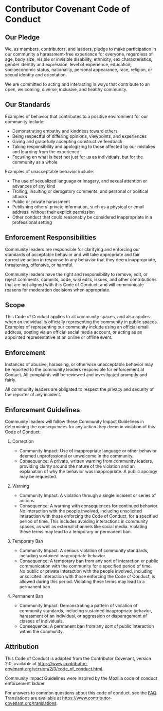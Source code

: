 # Contributor Covenant Code of Conduct

## Our Pledge

We, as members, contributors, and leaders, pledge to make participation in our community a harassment-free experience for everyone, regardless of age, body size, visible or invisible disability, ethnicity, sex characteristics, gender identity and expression, level of experience, education, socioeconomic status, nationality, personal appearance, race, religion, or sexual identity and orientation.

We are committed to acting and interacting in ways that contribute to an open, welcoming, diverse, inclusive, and healthy community.

## Our Standards

Examples of behavior that contributes to a positive environment for our community include:

- Demonstrating empathy and kindness toward others
- Being respectful of differing opinions, viewpoints, and experiences
- Giving and gracefully accepting constructive feedback
- Taking responsibility and apologizing to those affected by our mistakes and learning from the experience
- Focusing on what is best not just for us as individuals, but for the community as a whole

Examples of unacceptable behavior include:

- The use of sexualized language or imagery, and sexual attention or advances of any kind
- Trolling, insulting or derogatory comments, and personal or political attacks
- Public or private harassment
- Publishing others' private information, such as a physical or email address, without their explicit permission
- Other conduct that could reasonably be considered inappropriate in a professional setting

## Enforcement Responsibilities

Community leaders are responsible for clarifying and enforcing our standards of acceptable behavior and will take appropriate and fair corrective action in response to any behavior that they deem inappropriate, threatening, offensive, or harmful.

Community leaders have the right and responsibility to remove, edit, or reject comments, commits, code, wiki edits, issues, and other contributions that are not aligned with this Code of Conduct, and will communicate reasons for moderation decisions when appropriate.

## Scope

This Code of Conduct applies to all community spaces, and also applies when an individual is officially representing the community in public spaces. Examples of representing our community include using an official email address, posting via an official social media account, or acting as an appointed representative at an online or offline event.

## Enforcement

Instances of abusive, harassing, or otherwise unacceptable behavior may be reported to the community leaders responsible for enforcement at Contact. All complaints will be reviewed and investigated promptly and fairly.

All community leaders are obligated to respect the privacy and security of the reporter of any incident.

## Enforcement Guidelines

Community leaders will follow these Community Impact Guidelines in determining the consequences for any action they deem in violation of this Code of Conduct:

1. Correction
   - Community Impact: Use of inappropriate language or other behavior deemed unprofessional or unwelcome in the community.
   - Consequence: A private, written warning from community leaders, providing clarity around the nature of the violation and an explanation of why the behavior was inappropriate. A public apology may be requested.

2. Warning
   - Community Impact: A violation through a single incident or series of actions.
   - Consequence: A warning with consequences for continued behavior. No interaction with the people involved, including unsolicited interaction with those enforcing the Code of Conduct, for a specified period of time. This includes avoiding interactions in community spaces, as well as external channels like social media. Violating these terms may lead to a temporary or permanent ban.

3. Temporary Ban
   - Community Impact: A serious violation of community standards, including sustained inappropriate behavior.
   - Consequence: A temporary ban from any sort of interaction or public communication with the community for a specified period of time. No public or private interaction with the people involved, including unsolicited interaction with those enforcing the Code of Conduct, is allowed during this period. Violating these terms may lead to a permanent ban.

4. Permanent Ban
   - Community Impact: Demonstrating a pattern of violation of community standards, including sustained inappropriate behavior, harassment of an individual, or aggression or disparagement of classes of individuals.
   - Consequence: A permanent ban from any sort of public interaction within the community.
  
## Attribution

This Code of Conduct is adapted from the Contributor Covenant, version 2.0, available at https://www.contributor-covenant.org/version/2/0/code_of_conduct.html.

Community Impact Guidelines were inspired by the Mozilla code of conduct enforcement ladder.

For answers to common questions about this code of conduct, see the [FAQ](https://www.contributor-covenant.org/faq/). Translations are available at https://www.contributor-covenant.org/translations.


